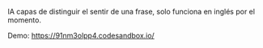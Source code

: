 IA capas de distinguir el sentir de una frase, solo funciona en inglés por el momento.

Demo:
https://91nm3olpp4.codesandbox.io/
